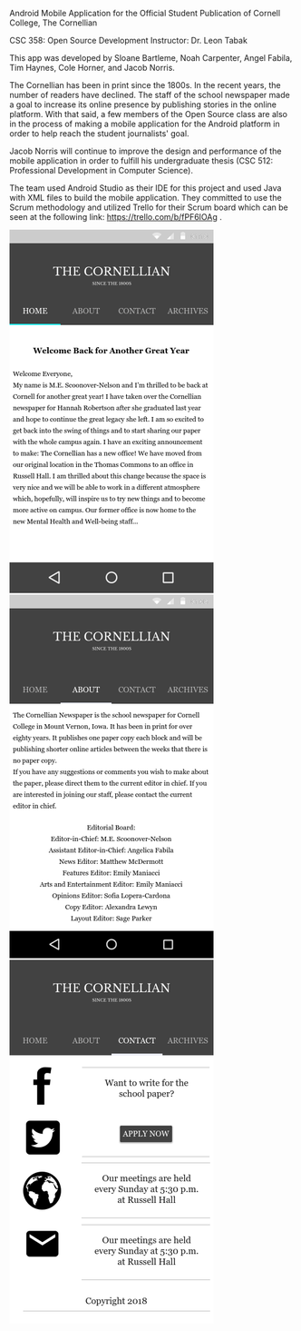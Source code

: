 Android Mobile Application for the Official Student Publication of Cornell College, The Cornellian

CSC 358: Open Source Development
Instructor: Dr. Leon Tabak

This app was developed by Sloane Bartleme, Noah Carpenter, Angel Fabila, Tim Haynes, Cole Horner, and Jacob Norris.

The Cornellian has been in print since the 1800s. In the recent years, the number of readers have declined. The staff of the school newspaper made a goal to increase its online presence by publishing stories in the online platform. With that said, a few members of the Open Source class are also in the process of making a mobile application for the Android platform in order to help reach the student journalists' goal.

Jacob Norris will continue to improve the design and performance of the mobile application in order to fulfill his undergraduate thesis (CSC 512: Professional Development in Computer Science). 

The team used Android Studio as their IDE for this project and used Java with XML files to build the mobile application. They committed to use the Scrum methodology and utilized Trello for their Scrum board which can be seen at the following link: https://trello.com/b/fPF6IOAg .

![Home Page](readme-images/CornellianHomePage.png)
![About Us Page](readme-images/CornellianAboutPage.png)
![Contact Us Page](readme-images/CornellianContactPage.png)
